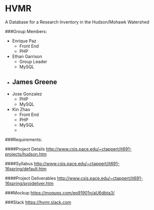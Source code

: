 # HVMR
A Database for a Research Inventory in the Hudson/Mohawk Watershed

###Group Members: 

- Enrique Paz 
  - Front End
  - PHP
- Ethan Garrison
  - Group Leader
  - MySQL
- James Greene 
  - 
- Jose Gonzalez 
  - PHP
  - MySQL
- Kin Zhao 
  - Front End
  - PHP
  - MySQL 
  - 
###Requirements:

####Project Details
http://www.csis.pace.edu/~ctappert/it691-projects/hudson.htm

####Syllabus
http://www.csis.pace.edu/~ctappert/it691-16spring/default.htm

####Project Deliverables
http://www.csis.pace.edu/~ctappert/it691-16spring/projdeliver.htm

###Mockup
https://moqups.com/ep91901n/aU6dbta3/

###Slack
https://hvmr.slack.com


